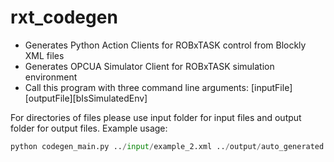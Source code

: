 # rxt_codegen
- Generates Python Action Clients for ROBxTASK control from Blockly XML files
- Generates OPCUA Simulator Client for ROBxTASK simulation environment
- Call this program with three command line arguments: [inputFile][outputFile][bIsSimulatedEnv]

For directories of files please use input folder for input files and output folder for output files. Example usage: 

```python
python codegen_main.py ../input/example_2.xml ../output/auto_generated.py false
```
